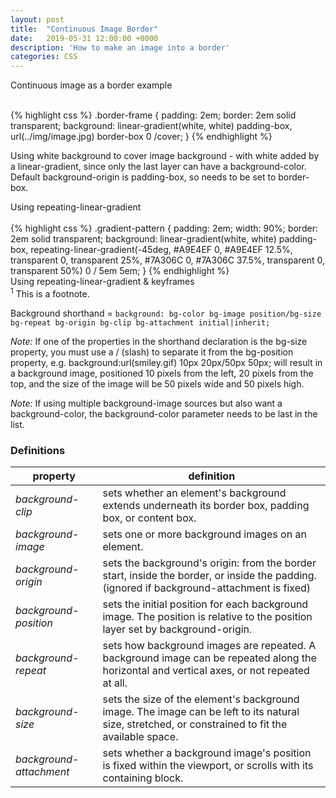 ```yaml
---
layout: post
title:  "Continuous Image Border"
date:   2019-05-31 12:00:00 +0000
description: 'How to make an image into a border'
categories: CSS
---
```

<div class="default-grid border-frame">
 Continuous image as a border example
</div>
<br/>

{% highlight css %}
.border-frame {
  padding: 2em;
  border: 2em solid transparent;
  background: linear-gradient(white, white) padding-box, url(../img/image.jpg) border-box 0 /cover;
}
{% endhighlight %}

Using white background to cover image background - with white added by a linear-gradient, since only the last layer can have a background-color.
Default background-origin is padding-box, so needs to be set to border-box.

<div class="default-grid gradient-pattern">
 Using repeating-linear-gradient
</div>
<br />
{% highlight css %}
.gradient-pattern {
  padding: 2em;
  width: 90%;
  border: 2em solid transparent;
  background:
    linear-gradient(white, white) padding-box,
    repeating-linear-gradient(-45deg,
      #A9E4EF  0, #A9E4EF  12.5%,
      transparent 0, transparent 25%,
      #7A306C 0, #7A306C 37.5%,
      transparent 0, transparent 50%)
      0 / 5em 5em;
}
{% endhighlight %}

<div class="default-grid marching-ants">
 Using repeating-linear-gradient & keyframes
</div>

<div class="footnote">
  <sup>1</sup> This is a footnote.
</div>


Background shorthand =
`background: bg-color bg-image position/bg-size bg-repeat bg-origin bg-clip bg-attachment initial|inherit;`

*Note:* If one of the properties in the shorthand declaration is the bg-size property, you must use a / (slash) to separate it from the bg-position property, e.g. background:url(smiley.gif) 10px 20px/50px 50px; will result in a background image, positioned 10 pixels from the left, 20 pixels from the top, and the size of the image will be 50 pixels wide and 50 pixels high.

*Note:* If using multiple background-image sources but also want a background-color, the background-color parameter needs to be last in the list.

### Definitions

| property | definition |
| --- | ----|
| *background-clip* | sets whether an element's background extends underneath its border box, padding box, or content box. |
| *background-image* | sets one or more background images on an element. |
| *background-origin* | sets the background's origin: from the border start, inside the border, or inside the padding. (ignored if background-attachment is fixed) |
| *background-position*| sets the initial position for each background image. The position is relative to the position layer set by background-origin. |
| *background-repeat* | sets how background images are repeated. A background image can be repeated along the horizontal and vertical axes, or not repeated at all. |
| *background-size* | sets the size of the element's background image. The image can be left to its natural size, stretched, or constrained to fit the available space. |
| *background-attachment* | sets whether a background image's position is fixed within the viewport, or scrolls with its containing block. |
